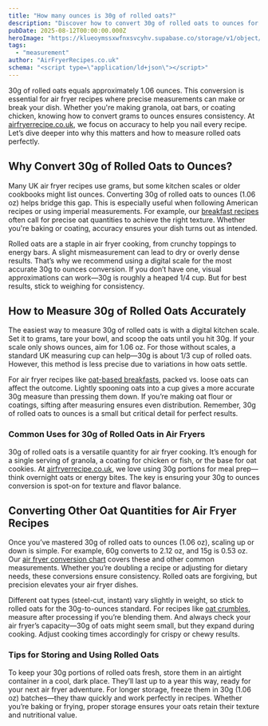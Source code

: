 ```yaml
---
title: "How many ounces is 30g of rolled oats?"
description: "Discover how to convert 30g of rolled oats to ounces for perfect air fryer recipes. Get accurate measurements and cooking tips in seconds!"
pubDate: 2025-08-12T00:00:00.000Z
heroImage: "https://klueoymssxwfnxsvcyhv.supabase.co/storage/v1/object/public/md/how-many-ounces-is-30g-rolled-oats-718cb699.webp"
tags:
  - "measurement"
author: "AirFryerRecipes.co.uk"
schema: "<script type=\"application/ld+json\"></script>"
---
```


<p>30g of rolled oats equals approximately 1.06 ounces. This conversion is essential for air fryer recipes where precise measurements can make or break your dish. Whether you're making granola, oat bars, or coating chicken, knowing how to convert grams to ounces ensures consistency. At <a href=https://www.airfryerrecipe.co.uk>airfryerrecipe.co.uk</a>, we focus on accuracy to help you nail every recipe. Let’s dive deeper into why this matters and how to measure rolled oats perfectly.</p>

<h2>Why Convert 30g of Rolled Oats to Ounces?</h2>
<p>Many UK air fryer recipes use grams, but some kitchen scales or older cookbooks might list ounces. Converting 30g of rolled oats to ounces (1.06 oz) helps bridge this gap. This is especially useful when following American recipes or using imperial measurements. For example, our <a href=https://www.airfryerrecipe.co.uk/recipes>breakfast recipes</a> often call for precise oat quantities to achieve the right texture. Whether you're baking or coating, accuracy ensures your dish turns out as intended.</p>
<p>Rolled oats are a staple in air fryer cooking, from crunchy toppings to energy bars. A slight mismeasurement can lead to dry or overly dense results. That’s why we recommend using a digital scale for the most accurate 30g to ounces conversion. If you don’t have one, visual approximations can work—30g is roughly a heaped 1/4 cup. But for best results, stick to weighing for consistency.</p>

<h2>How to Measure 30g of Rolled Oats Accurately</h2>
<p>The easiest way to measure 30g of rolled oats is with a digital kitchen scale. Set it to grams, tare your bowl, and scoop the oats until you hit 30g. If your scale only shows ounces, aim for 1.06 oz. For those without scales, a standard UK measuring cup can help—30g is about 1/3 cup of rolled oats. However, this method is less precise due to variations in how oats settle.</p>
<p>For air fryer recipes like <a href=https://www.airfryerrecipe.co.uk/recipe-category/breakfast>oat-based breakfasts</a>, packed vs. loose oats can affect the outcome. Lightly spooning oats into a cup gives a more accurate 30g measure than pressing them down. If you’re making oat flour or coatings, sifting after measuring ensures even distribution. Remember, 30g of rolled oats to ounces is a small but critical detail for perfect results.</p>

<h3>Common Uses for 30g of Rolled Oats in Air Fryers</h3>
<p>30g of rolled oats is a versatile quantity for air fryer cooking. It’s enough for a single serving of granola, a coating for chicken or fish, or the base for oat cookies. At <a href=https://www.airfryerrecipe.co.uk>airfryerrecipe.co.uk</a>, we love using 30g portions for meal prep—think overnight oats or energy bites. The key is ensuring your 30g to ounces conversion is spot-on for texture and flavor balance.</p>

<h2>Converting Other Oat Quantities for Air Fryer Recipes</h2>
<p>Once you’ve mastered 30g of rolled oats to ounces (1.06 oz), scaling up or down is simple. For example, 60g converts to 2.12 oz, and 15g is 0.53 oz. Our <a href=https://www.airfryerrecipe.co.uk/air-fryer-conversion-chart>air fryer conversion chart</a> covers these and other common measurements. Whether you’re doubling a recipe or adjusting for dietary needs, these conversions ensure consistency. Rolled oats are forgiving, but precision elevates your air fryer dishes.</p>
<p>Different oat types (steel-cut, instant) vary slightly in weight, so stick to rolled oats for the 30g-to-ounces standard. For recipes like <a href=https://www.airfryerrecipe.co.uk/recipe-category/dessert>oat crumbles</a>, measure after processing if you’re blending them. And always check your air fryer’s capacity—30g of oats might seem small, but they expand during cooking. Adjust cooking times accordingly for crispy or chewy results.</p>

<h3>Tips for Storing and Using Rolled Oats</h3>
<p>To keep your 30g portions of rolled oats fresh, store them in an airtight container in a cool, dark place. They’ll last up to a year this way, ready for your next air fryer adventure. For longer storage, freeze them in 30g (1.06 oz) batches—they thaw quickly and work perfectly in recipes. Whether you’re baking or frying, proper storage ensures your oats retain their texture and nutritional value.</p>
